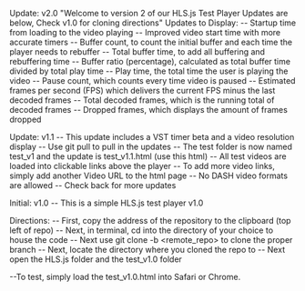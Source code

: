 Update: v2.0
"Welcome to version 2 of our HLS.js Test Player Updates are below, Check v1.0 for cloning directions"
Updates to Display:
-- Startup time from loading to the video playing
-- Improved video start time with more accurate timers
-- Buffer count, to count the initial buffer and each time the player needs to rebuffer
-- Total buffer time, to add all buffering and rebuffering time
-- Buffer ratio (percentage), calculated as total buffer time divided by total play time
-- Play time, the total time the user is playing the video
-- Pause count, which counts every time video is paused
-- Estimated frames per second (FPS) which delivers the current FPS minus the last decoded frames
-- Total decoded frames, which is the running total of decoded frames
-- Dropped frames, which displays the amount of frames dropped

Update: v1.1
-- This update includes a VST timer beta and a video resolution display
-- Use git pull to pull in the updates
-- The test folder is now named test_v1 and the update is test_v1.1.html (use this html)
-- All test videos are loaded into clickable links above the player
-- To add more video links, simply add another <a>Video URL</a> to the html page
-- No DASH video formats are allowed
-- Check back for more updates

Initial: v1.0
-- This is a simple HLS.js test player v1.0

Directions:
-- First, copy the address of the repository to the clipboard (top left of repo)
-- Next, in terminal, cd into the directory of your choice to house the code
-- Next use git clone -b <branch> <remote_repo> to clone the proper branch
-- Next, locate the directory where you cloned the repo to
-- Next open the HLS.js folder and the test_v1.0 folder

--To test, simply load the test_v1.0.html into Safari or Chrome.